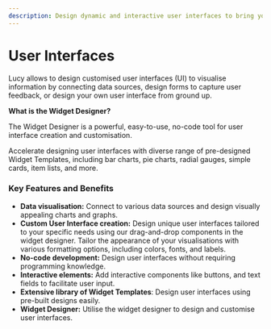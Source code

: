 ```yaml
---
description: Design dynamic and interactive user interfaces to bring your ideas to life.
---
```


# User Interfaces

Lucy allows to design customised user interfaces (UI) to visualise information by connecting data sources, design forms to capture user feedback, or design your own user interface from ground up.

**What is the Widget Designer?**

The Widget Designer is a powerful, easy-to-use, no-code tool for user interface creation and customisation.

Accelerate designing user interfaces with diverse range of pre-designed Widget Templates, including bar charts, pie charts, radial gauges, simple cards, item lists, and more.

### **Key Features and Benefits**

* **Data visualisation:** Connect to various data sources and design visually appealing charts and graphs.
* **Custom User Interface creation:** Design unique user interfaces tailored to your specific needs using our drag-and-drop components in the widget designer. Tailor the appearance of your visualisations with various formatting options, including colors, fonts, and labels.
* **No-code development:** Design user interfaces without requiring programming knowledge.
* **Interactive elements:** Add interactive components like buttons, and text fields to facilitate user input.
* **Extensive library of Widget Templates**: Design user interfaces using pre-built designs easily.
* **Widget Designer:** Utilise the widget designer to design and customise user interfaces.
